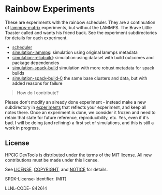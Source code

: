 # Rainbow Experiments

These are experiments with the rainbow scheduler. They are a continuation of [lammps-matrix](https://github.com/rse-ops/lammps-matrix/tree/main/experiment) experiments, but without the LAMMPS. The Brave Little Toaster called and wants his friend back. See the experiment subdirectories for details for each experiment.

 - [scheduler](experiments/scheduler)
 - [simulation-lammps](experiments/simulation-lammps): simulation using original lammps metadata
 - [simulation-reliabuild](simulation-reliabuild): simulation using dataset with build outcomes and package dependencies
 - [simulation-spack-build](simulation-spack-build) simulation with more robust metadata for spack builds
 - [simulation-spack-build-0](simulation-spack-build-0) the same base clusters and data, but with added reasons for failure

> How do I contribute?

Please don't modify an already done experiment - instead make a new subdirectory in [experiments](experiments) that reflects
your experiment, and keep all notes there. Once an experiment is done, we consider it frozen and need to retain that state for future reference, reproducibility, etc. Yes, even if it's bad. I will be doing (and refining) a first set of simulations, and this is still a work in progress.

## License

HPCIC DevTools is distributed under the terms of the MIT license.
All new contributions must be made under this license.

See [LICENSE](https://github.com/converged-computing/cloud-select/blob/main/LICENSE),
[COPYRIGHT](https://github.com/converged-computing/cloud-select/blob/main/COPYRIGHT), and
[NOTICE](https://github.com/converged-computing/cloud-select/blob/main/NOTICE) for details.

SPDX-License-Identifier: (MIT)

LLNL-CODE- 842614
